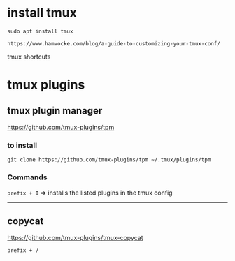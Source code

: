# install tmux

`sudo apt install tmux`


`https://www.hamvocke.com/blog/a-guide-to-customizing-your-tmux-conf/`



tmux shortcuts




# tmux plugins


## tmux plugin manager

https://github.com/tmux-plugins/tpm

### to install 

`git clone https://github.com/tmux-plugins/tpm ~/.tmux/plugins/tpm`

### Commands

`prefix + I` => installs the listed plugins in the tmux config

---

## copycat

https://github.com/tmux-plugins/tmux-copycat


`prefix + / `